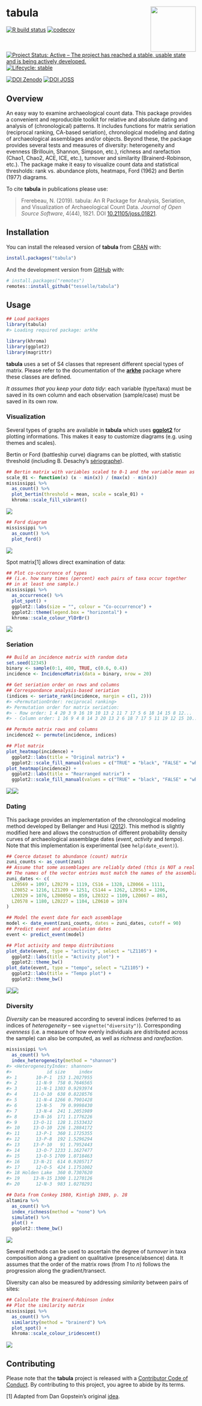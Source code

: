 
<!-- README.md is generated from README.Rmd. Please edit that file -->

# tabula <img width=120px src="man/figures/logo.png" align="right" />

<!-- badges: start -->

[![R build
status](https://github.com/tesselle/tabula/workflows/R-CMD-check/badge.svg)](https://github.com/tesselle/tabula/actions)
[![codecov](https://codecov.io/gh/tesselle/tabula/branch/master/graph/badge.svg)](https://codecov.io/gh/tesselle/tabula)

<!--[![CRAN Version](http://www.r-pkg.org/badges/version/tabula)](https://cran.r-project.org/package=tabula)
[![CRAN checks](https://cranchecks.info/badges/worst/tabula)](https://cran.r-project.org/web/checks/check_results_tabula.html)
[![CRAN Downloads](http://cranlogs.r-pkg.org/badges/tabula)](https://cran.r-project.org/package=tabula)-->

[![Project Status: Active – The project has reached a stable, usable
state and is being actively
developed.](https://www.repostatus.org/badges/latest/active.svg)](https://www.repostatus.org/#active)
[![Lifecycle:
stable](https://img.shields.io/badge/lifecycle-stable-brightgreen.svg)](https://www.tidyverse.org/lifecycle/#stable)

[![DOI
Zenodo](https://zenodo.org/badge/DOI/10.5281/zenodo.1489944.svg)](https://doi.org/10.5281/zenodo.1489944)
[![DOI
JOSS](https://joss.theoj.org/papers/10.21105/joss.01821/status.svg)](https://doi.org/10.21105/joss.01821)
<!-- badges: end -->

## Overview

An easy way to examine archaeological count data. This package provides
a convenient and reproducible toolkit for relative and absolute dating
and analysis of (chronological) patterns. It includes functions for
matrix seriation (reciprocal ranking, CA-based seriation), chronological
modeling and dating of archaeological assemblages and/or objects. Beyond
these, the package provides several tests and measures of diversity:
heterogeneity and evenness (Brillouin, Shannon, Simpson, etc.), richness
and rarefaction (Chao1, Chao2, ACE, ICE, etc.), turnover and similarity
(Brainerd-Robinson, etc.). The package make it easy to visualize count
data and statistical thresholds: rank vs. abundance plots, heatmaps,
Ford (1962) and Bertin (1977) diagrams.

To cite **tabula** in publications please use:

> Frerebeau, N. (2019). tabula: An R Package for Analysis, Seriation,
> and Visualization of Archaeological Count Data. *Journal of Open
> Source Software*, 4(44), 1821. DOI
> [10.21105/joss.01821](https://doi.org/10.21105/joss.01821).

## Installation

You can install the released version of **tabula** from
[CRAN](https://CRAN.R-project.org) with:

``` r
install.packages("tabula")
```

And the development version from [GitHub](https://github.com/) with:

``` r
# install.packages("remotes")
remotes::install_github("tesselle/tabula")
```

## Usage

``` r
## Load packages
library(tabula)
#> Loading required package: arkhe

library(khroma)
library(ggplot2)
library(magrittr)
```

**tabula** uses a set of S4 classes that represent different special
types of matrix. Please refer to the documentation of the
[**arkhe**](https://github.com/nfrerebeau/arkhe) package where these
classes are defined.

*It assumes that you keep your data tidy*: each variable (type/taxa)
must be saved in its own column and each observation (sample/case) must
be saved in its own row.

### Visualization

Several types of graphs are available in **tabula** which uses
[**ggplot2**](https://github.com/tidyverse/ggplot2) for plotting
informations. This makes it easy to customize diagrams (e.g. using
themes and scales).

Bertin or Ford (battleship curve) diagrams can be plotted, with
statistic threshold (including B. Desachy’s
[sériographe](https://doi.org/10.3406/pica.2004.2396)).

``` r
## Bertin matrix with variables scaled to 0-1 and the variable mean as threshold
scale_01 <- function(x) (x - min(x)) / (max(x) - min(x))
mississippi %>%
  as_count() %>%
  plot_bertin(threshold = mean, scale = scale_01) +
  khroma::scale_fill_vibrant()
```

<img src="man/figures/README-bertin-1.png" style="display: block; margin: auto;" />

``` r
## Ford diagram
mississippi %>%
  as_count() %>%
  plot_ford()
```

<img src="man/figures/README-ford-1.png" style="display: block; margin: auto;" />

Spot matrix[1] allows direct examination of data:

``` r
## Plot co-occurrence of types
## (i.e. how many times (percent) each pairs of taxa occur together 
## in at least one sample.)
mississippi %>%
  as_occurrence() %>%
  plot_spot() +
  ggplot2::labs(size = "", colour = "Co-occurrence") +
  ggplot2::theme(legend.box = "horizontal") +
  khroma::scale_colour_YlOrBr()
```

<img src="man/figures/README-plot-occ-1.png" style="display: block; margin: auto;" />

### Seriation

``` r
## Build an incidence matrix with random data
set.seed(12345)
binary <- sample(0:1, 400, TRUE, c(0.6, 0.4))
incidence <- IncidenceMatrix(data = binary, nrow = 20)

## Get seriation order on rows and columns
## Correspondance analysis-based seriation
(indices <- seriate_rank(incidence, margin = c(1, 2)))
#> <PermutationOrder: reciprocal ranking>
#> Permutation order for matrix seriation:
#> - Row order: 1 4 20 3 9 16 19 10 13 2 11 7 17 5 6 18 14 15 8 12...
#> - Column order: 1 16 9 4 8 14 3 20 13 2 6 18 7 17 5 11 19 12 15 10...

## Permute matrix rows and columns
incidence2 <- permute(incidence, indices)
```

``` r
## Plot matrix
plot_heatmap(incidence) + 
  ggplot2::labs(title = "Original matrix") +
  ggplot2::scale_fill_manual(values = c("TRUE" = "black", "FALSE" = "white"))
plot_heatmap(incidence2) + 
  ggplot2::labs(title = "Rearranged matrix") +
  ggplot2::scale_fill_manual(values = c("TRUE" = "black", "FALSE" = "white"))
```

![](man/figures/README-permute-incidence-1.png)![](man/figures/README-permute-incidence-2.png)

### Dating

This package provides an implementation of the chronological modeling
method developed by Bellanger and Husi
([2012](https://doi.org/10.1016/j.jas.2011.06.031)). This method is
slightly modified here and allows the construction of different
probability density curves of archaeological assemblage dates (*event*,
*activity* and *tempo*). Note that this implementation is experimental
(see `help(date_event)`).

``` r
## Coerce dataset to abundance (count) matrix
zuni_counts <- as_count(zuni)
## Assume that some assemblages are reliably dated (this is NOT a real example)
## The names of the vector entries must match the names of the assemblages
zuni_dates <- c(
  LZ0569 = 1097, LZ0279 = 1119, CS16 = 1328, LZ0066 = 1111,
  LZ0852 = 1216, LZ1209 = 1251, CS144 = 1262, LZ0563 = 1206,
  LZ0329 = 1076, LZ0005Q = 859, LZ0322 = 1109, LZ0067 = 863,
  LZ0578 = 1180, LZ0227 = 1104, LZ0610 = 1074
)

## Model the event date for each assemblage
model <- date_event(zuni_counts, dates = zuni_dates, cutoff = 90)
## Predict event and accumulation dates
event <- predict_event(model)

## Plot activity and tempo distributions
plot_date(event, type = "activity", select = "LZ1105") +
  ggplot2::labs(title = "Activity plot") +
  ggplot2::theme_bw()
plot_date(event, type = "tempo", select = "LZ1105") +
  ggplot2::labs(title = "Tempo plot") +
  ggplot2::theme_bw()
```

![](man/figures/README-date-1.png)![](man/figures/README-date-2.png)

### Diversity

*Diversity* can be measured according to several indices (referred to as
indices of *heterogeneity* – see `vignette("diversity")`). Corresponding
*evenness* (i.e. a measure of how evenly individuals are distributed
across the sample) can also be computed, as well as *richness* and
*rarefaction*.

``` r
mississippi %>%
  as_count() %>%
  index_heterogeneity(method = "shannon")
#> <HeterogeneityIndex: shannon>
#>             id size     index
#> 1       10-P-1  153 1.2027955
#> 2       11-N-9  758 0.7646565
#> 3       11-N-1 1303 0.9293974
#> 4      11-O-10  638 0.8228576
#> 5       11-N-4 1266 0.7901428
#> 6       13-N-5   79 0.9998430
#> 7       13-N-4  241 1.2051989
#> 8      13-N-16  171 1.1776226
#> 9      13-O-11  128 1.1533432
#> 10     13-O-10  226 1.2884172
#> 11      13-P-1  360 1.1725355
#> 12      13-P-8  192 1.5296294
#> 13     13-P-10   91 1.7952443
#> 14      13-O-7 1233 1.1627477
#> 15      13-O-5 1709 1.0718463
#> 16     13-N-21  614 0.9205717
#> 17      12-O-5  424 1.1751002
#> 18 Holden Lake  360 0.7307620
#> 19     13-N-15 1300 1.1270126
#> 20      12-N-3  983 1.0270291
```

``` r
## Data from Conkey 1980, Kintigh 1989, p. 28
altamira %>%
  as_count() %>%
  index_richness(method = "none") %>% 
  simulate() %>% 
  plot() +
  ggplot2::theme_bw()
```

<img src="man/figures/README-sample-size-1.png" style="display: block; margin: auto;" />

Several methods can be used to ascertain the degree of *turnover* in
taxa composition along a gradient on qualitative (presence/absence)
data. It assumes that the order of the matrix rows (from *1* to *n*)
follows the progression along the gradient/transect.

Diversity can also be measured by addressing *similarity* between pairs
of sites:

``` r
## Calculate the Brainerd-Robinson index
## Plot the similarity matrix
mississippi %>%
  as_count() %>%
  similarity(method = "brainerd") %>%
  plot_spot() +
  khroma::scale_colour_iridescent()
```

<img src="man/figures/README-similarity-brainerd-1.png" style="display: block; margin: auto;" />

## Contributing

Please note that the **tabula** project is released with a [Contributor
Code of
Conduct](https://github.com/tesselle/tabula/blob/master/.github/CODE_OF_CONDUCT.md).
By contributing to this project, you agree to abide by its terms.

[1] Adapted from Dan Gopstein’s original
[idea](https://dgopstein.github.io/articles/spot-matrix/).
